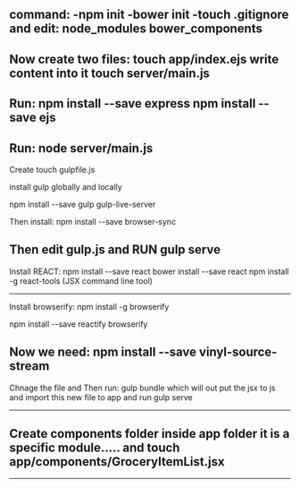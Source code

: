 command:
-npm init
-bower init
-touch .gitignore and edit: 
node_modules
bower_components
------------------------

Now create two files:
touch app/index.ejs write content into it
touch server/main.js
-------------------------

Run:
npm install --save express
npm install --save ejs
---------------------------

Run:
node server/main.js
---------------------------

Create touch gulpfile.js

install gulp globally and locally

npm install --save gulp gulp-live-server

Then install: npm install --save browser-sync

Then edit gulp.js and RUN gulp serve
---------------------------
Install REACT:
npm install --save react
bower install --save react
npm install -g react-tools  (JSX command line tool)

---------------------------
Install browserify: <needed to convert the jsx into js so that browser can understand>
npm install -g browserify

<Now we need to install reactify and browserify locally>
<take a backend app and visible into frontend>
npm install --save reactify browserify

Now we need:
npm install --save vinyl-source-stream
---------------------------
Chnage the file and 
Then run: gulp bundle 
which will out put the jsx to js and import this new file to app
and run
gulp serve
___________________________

Create components folder inside app folder
it is a specific module.....
and 
touch app/components/GroceryItemList.jsx
---------------------------

_________________________
